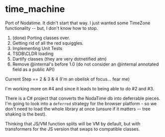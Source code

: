 # time_machine

Port of Nodatime.
It didn't start that way. I just wanted some TimeZone functionality -- but, I don't know how to stop.

1) (done) Porting classes over.
0) Getting rid of all the red squiggles.
0) Implementing Unit Tests 
0) TSDB\CLDR loading 
0) Dartify classes (they are very dotnetified atm)
0) Remove @internal's before 1.0 (do not consider an @internal annotated field as a public API)

Current Step == 2 & 3 & 4 (I'm an obelisk of focus... fear me)

I'm working more on #4 and since it leads to being able to do #2 and #3.

There is a C# project that converts the NodaTime db into deferrable pieces. 
I'm going to look into a `deferred` strategy for the browser platform - so 
we don't need to load the whole library at once (unsure if it matters -- 
tree shaking is the best).

Thinking that JS/VM function splits will be VM by default, but with transformers for the JS version
that swaps to compatible classes.


